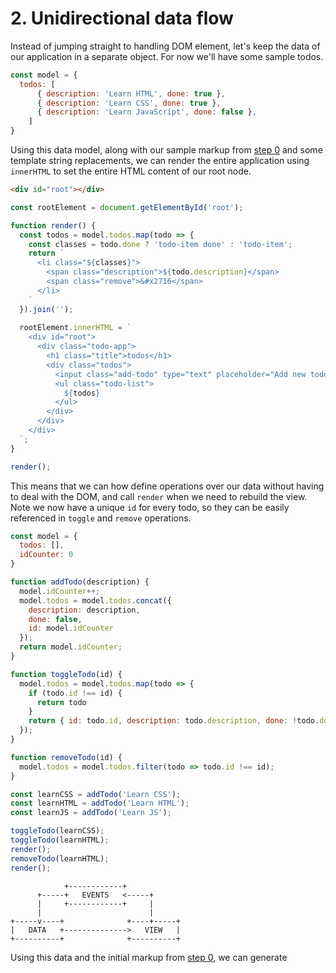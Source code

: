 # 2. Unidirectional data flow

Instead of jumping straight to handling DOM element, let's keep the data of our application in a separate object. For now we'll have some sample todos.

```js
const model = {
  todos: [
      { description: 'Learn HTML', done: true },
      { description: 'Learn CSS', done: true },
      { description: 'Learn JavaScript', done: false },
    ]
}
```

Using this data model, along with our sample markup from [step 0](./what-we-want.md) and some template string replacements, we can render the entire application using `innerHTML` to set the entire HTML content of our root node.
```html
<div id="root"></div>
```
```js
const rootElement = document.getElementById('root');

function render() {
  const todos = model.todos.map(todo => {
    const classes = todo.done ? 'todo-item done' : 'todo-item';
    return `
      <li class="${classes}">
        <span class="description">${todo.description}</span>
        <span class="remove">&#x2716</span>
      </li>
    `
  }).join('');
  
  rootElement.innerHTML = `
    <div id="root">
      <div class="todo-app">
        <h1 class="title">todos</h1>
        <div class="todos">
          <input class="add-todo" type="text" placeholder="Add new todo" />
          <ul class="todo-list">
            ${todos}
          </ul>
        </div>
      </div>
    </div>
  `;
}

render();
```

This means that we can how define operations over our data without having to deal with the DOM, and call `render` when we need to rebuild the view. Note we now have a unique `id` for every todo, so they can be easily referenced in `toggle` and `remove` operations.

```js
const model = {
  todos: [],
  idCounter: 0
}

function addTodo(description) {
  model.idCounter++;
  model.todos = model.todos.concat({
    description: description,
    done: false,
    id: model.idCounter
  });
  return model.idCounter;
}

function toggleTodo(id) {
  model.todos = model.todos.map(todo => {
    if (todo.id !== id) {
      return todo
    }
    return { id: todo.id, description: todo.description, done: !todo.done };
  });
}

function removeTodo(id) {
  model.todos = model.todos.filter(todo => todo.id !== id);
}
```
```js
const learnCSS = addTodo('Learn CSS');
const learnHTML = addTodo('Learn HTML');
const learnJS = addTodo('Learn JS');

toggleTodo(learnCSS);
toggleTodo(learnHTML);
render();
removeTodo(learnHTML);
render();
```


```
            +------------+
      +-----+   EVENTS   <-----+
      |     +------------+     |
      |                        |
+-----v----+              +----+-----+
|   DATA   +-------------->   VIEW   |
+----------+              +----------+
```


Using this data and the initial markup from [step 0](./00-introduction.md), we can generate 